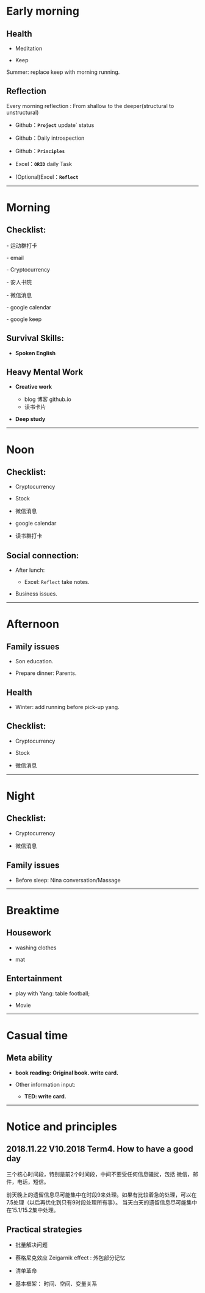 # Early morning

## Health

- Meditation

- Keep

Summer: replace keep with morning running.



## Reflection

Every morning reflection : From shallow to the deeper(structural to unstructural)

- Github：**`Project`** update` status

- Github：Daily introspection
- Github：**`Principles`**

- Excel：**`ORID`** daily Task

- (Optional)Excel：**`Reflect`**



---

# Morning

## Checklist:

\- 运动群打卡

\- email

\- Cryptocurrency

\- 安人书院

\- 微信消息

\- google calendar

\- google keep



## Survival Skills: 

- **Spoken English**



## Heavy Mental Work

- **Creative work**
  - blog 博客 github.io
  - 读书卡片

- **Deep study**



----

# Noon

## Checklist:

- Cryptocurrency

- Stock

- 微信消息

- google calendar

- 读书群打卡

## Social connection:

- After lunch:
  - Excel:  `Reflect` take notes.

- Business issues.



----

# Afternoon

## Family issues

- Son education.

- Prepare dinner: Parents.



## Health

- Winter: add running before pick-up yang.



## Checklist:

- Cryptocurrency

- Stock

- 微信消息



---

# Night



## Checklist:

- Cryptocurrency

- 微信消息

## Family issues

- Before sleep: Nina conversation/Massage



----

# Breaktime

## Housework

- washing clothes

- mat



## Entertainment

- play with Yang: table football;

- Movie

----

# Casual time

## Meta ability

- **book reading: Original book.  write card.**

- Other information input: 
  - **TED: write card.**



----

# Notice and principles

## 2018.11.22 V10.2018 Term4. How to have a good day

三个核心时间段，特别是前2个时间段，中间不要受任何信息骚扰，包括 微信，邮件，电话，短信。

前天晚上的遗留信息尽可能集中在时段9来处理。如果有比较着急的处理，可以在7.5处理（以后再优化到只有9时段处理所有事）。
当天白天的遗留信息尽可能集中在15.1/15.2集中处理。



## Practical strategies

- 批量解决问题

- 蔡格尼克效应 Zeigarnik effect : 外包部分记忆

- 清单革命

- 基本框架： 时间、空间、变量关系